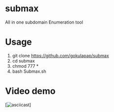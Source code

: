# submax
All in one subdomain Enumeration tool

# Usage
1) git clone https://github.com/gokulapap/submax
2) cd submax
3) chmod 777 *
4) bash Submax.sh

# Video demo
[![asciicast](https://asciinema.org/a/h9tAC0XfNeRcxvGErCbGYSUlk)]
